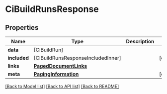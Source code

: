 # CiBuildRunsResponse

## Properties
Name | Type | Description | Notes
------------ | ------------- | ------------- | -------------
**data** | [CiBuildRun] |  | 
**included** | [CiBuildRunsResponseIncludedInner] |  | [optional] 
**links** | [**PagedDocumentLinks**](PagedDocumentLinks.md) |  | 
**meta** | [**PagingInformation**](PagingInformation.md) |  | [optional] 

[[Back to Model list]](../README.md#documentation-for-models) [[Back to API list]](../README.md#documentation-for-api-endpoints) [[Back to README]](../README.md)


